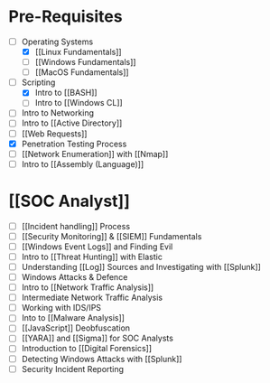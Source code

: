 # Pre-Requisites
- [ ] Operating Systems
	- [x] [[Linux Fundamentals]]
	- [ ] [[Windows Fundamentals]]
	- [ ] [[MacOS Fundamentals]]
- [ ] Scripting
	- [x] Intro to [[BASH]]
	- [ ] Intro to [[Windows CL]]
- [ ] Intro to Networking
- [ ] Intro to [[Active Directory]]
- [ ] [[Web Requests]]
- [x] Penetration Testing Process
- [ ] [[Network Enumeration]] with [[Nmap]]
- [ ] Intro to [[Assembly (Language)]]
# [[SOC Analyst]]
- [ ] [[Incident handling]] Process
- [ ] [[Security Monitoring]] & [[SIEM]] Fundamentals
- [ ] [[Windows Event Logs]] and Finding Evil
- [ ] Intro to [[Threat Hunting]] with Elastic
- [ ] Understanding [[Log]] Sources and Investigating with [[Splunk]]
- [ ] Windows Attacks & Defence
- [ ] Intro to [[Network Traffic Analysis]]
- [ ] Intermediate Network Traffic Analysis
- [ ] Working with IDS/IPS
- [ ] Into to [[Malware Analysis]]
- [ ] [[JavaScript]] Deobfuscation
- [ ] [[YARA]] and [[Sigma]] for SOC Analysts
- [ ] Introduction to [[Digital Forensics]]
- [ ] Detecting Windows Attacks with [[Splunk]]
- [ ] Security Incident Reporting